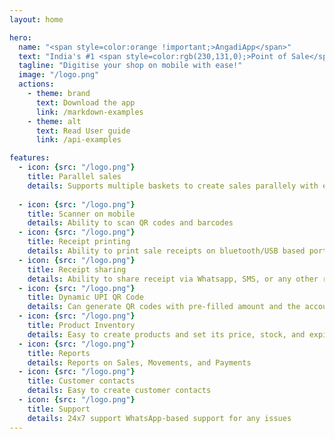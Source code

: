 ```yaml
---
layout: home

hero:
  name: "<span style=color:orange !important;>AngadiApp</span>"
  text: "India's #1 <span style=color:rgb(230,131,0);>Point of Sale</span> mobile app for small shops"
  tagline: "Digitise your shop on mobile with ease!"
  image: "/logo.png"
  actions:
    - theme: brand
      text: Download the app
      link: /markdown-examples
    - theme: alt
      text: Read User guide
      link: /api-examples

features:
  - icon: {src: "/logo.png"}
    title: Parallel sales
    details: Supports multiple baskets to create sales parallely with ease
     
  - icon: {src: "/logo.png"}
    title: Scanner on mobile
    details: Ability to scan QR codes and barcodes
  - icon: {src: "/logo.png"}
    title: Receipt printing
    details: Ability to print sale receipts on bluetooth/USB based portable printers
  - icon: {src: "/logo.png"}
    title: Receipt sharing
    details: Ability to share receipt via Whatsapp, SMS, or any other recevable apps
  - icon: {src: "/logo.png"}
    title: Dynamic UPI QR Code
    details: Can generate QR codes with pre-filled amount and the account
  - icon: {src: "/logo.png"}
    title: Product Inventory
    details: Easy to create products and set its price, stock, and expiry
  - icon: {src: "/logo.png"}
    title: Reports
    details: Reports on Sales, Movements, and Payments
  - icon: {src: "/logo.png"}
    title: Customer contacts
    details: Easy to create customer contacts
  - icon: {src: "/logo.png"}
    title: Support
    details: 24x7 support WhatsApp-based support for any issues
---
```


